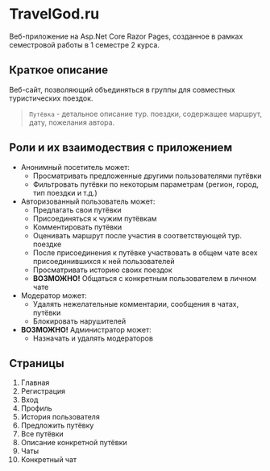 # TravelGod.ru
Веб-приложение на Asp.Net Core Razor Pages, созданное в рамках семестровой работы в 1 семестре 2 курса.

## Краткое описание
Веб-сайт, позволяющий объединяться в группы для совместных туристических поездок.  
> `Путёвка` - детальное описание тур. поездки, содержащее маршрут, дату, пожелания автора.

## Роли и их взаимодествия с приложением
* Анонимный посетитель может:
  * Просматривать предложенные другими пользователями путёвки
  * Фильтровать путёвки по некоторым параметрам (регион, город, тип поездки и т.д.)
* Авторизованный пользователь может:
  * Предлагать свои путёвки
  * Присоединяться к чужим путёвкам
  * Комментировать путёвки
  * Оценивать маршрут после участия в соответствующей тур. поездке
  * После присоединения к путёвке участвовать в общем чате всех присоединившихся к ней пользователей
  * Просматривать историю своих поездок
  * **ВОЗМОЖНО!** Общаться с конкретным пользователем в личном чате
* Модератор может:
  * Удалять нежелательные комментарии, сообщения в чатах, путёвки
  * Блокировать нарушителей
* **ВОЗМОЖНО!** Администратор может:
  * Назначать и удалять модераторов

## Страницы
1. Главная
2. Регистрация
3. Вход
4. Профиль
5. История пользователя
6. Предложить путёвку
7. Все путёвки
8. Описание конкретной путёвки
9. Чаты
10. Конкретный чат
